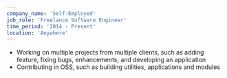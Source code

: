 ```yaml
---
company_name: 'Self-Employed'
job_role: 'Freelance Software Engineer'
time_period: '2014 - Present'
location: 'Anywhere'
---
```


- Working on multiple projects from multiple clients, such as adding feature, fixing bugs, enhancements, and developing an application
- Contributing in OSS, such as building utilities, applications and modules
